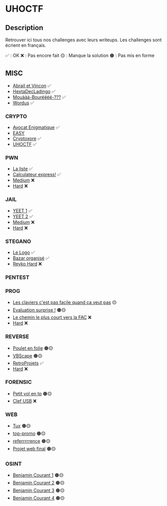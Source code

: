# UHOCTF


## Description

Retrouver ici tous nos challenges avec leurs writeups.
Les challenges sont écrient en français.

✅ : OK
❌ : Pas encore fait
🟡 : Manque la solution
🟠 : Pas mis en forme

## MISC

- [Abrail et Vincon](MISC/Abrail-et-Vincon/README.md) ✅
- [HextaDecLadingo](MISC/HextaDecLadingo/README.md) ✅
- [Mouààà-Bouréééé-???](MISC/Mouààà-Bouréééé-???/README.md) ✅
- [Wordus](MISC/Wordus/README.md) ✅

### CRYPTO

- [Avocat Enigmatique](CRYPTO/Avocat-enigmatique/README.md) ✅
- [EASY](CRYPTO/EASY/README.md)
- [Cryptoxore](CRYPTO/Cryptoxore/README.md) ✅
- [UHOCTF](CRYPTO/UHOCTF/README.md) ✅

### PWN

- [La liste](PWN/La-liste/README.md) ✅
- [Calculateur express!](PWN/Calculateur-Express/README.md) ✅
- [Medium](PWN/Medium/README.md) ❌
- [Hard](PWN/Hard/README.md) ❌

### JAIL

- [YEET 1](JAIL/Yeet-1/README.md) ✅
- [YEET 2](JAIL/Yeet-2/README.md) ✅
- [Medium](JAIL/Medium/README.md) ❌
- [Hard](JAIL/Hard/README.md) ❌

### STEGANO

- [Le Logo](STEGANO/Le-Logo/README.md) ✅
- [Bazar organisé](STEGANO/Bazar-organise/README.md) ✅
- [Reyko Hard](STEGANO/Reyko-Hard/README.md) ❌

### PENTEST

### PROG

- [Les claviers c'est pas facile quand ça veut pas](PROG/azertyu/README.md) 🟡
- [Evaluation surprise !](PROG/evaluation-surpise-!/README.md) 🟠🟡
- [Le chemin le plus court vers la FAC](PROG/Le-chemin-le-plus-court-vers-la-FAC/README.md) ❌
- [Hard](PWN/Hard/README.md) ❌

### REVERSE

- [Poulet en folie](REVERSE/Poulet-en-folie/README.md) 🟠🟡
- [VBScape](REVERSE/VBScape/README.md) 🟠🟡
- [RetroProjets](REVERSE/RetroProjets/README.md) ✅
- [Hard](PWN/Hard/README.md) ❌

### FORENSIC 

- [Petit vol en tp](FORENSIC/Petit-vol-en-tp/README.md) 🟠🟡
- [Clef USB](FORENSIC/Clef-USB/README.md) ❌


### WEB

- [Tux](WEB/Tux/README.md) 🟠🟡
- [top-promo](WEB/top-promo/README.md) 🟠🟡
- [referrrrrence](WEB/referrrrrence/README.md) 🟠🟡
- [Projet web final](WEB/Projet-web-final/README.md) 🟠🟡

### OSINT

- [Benjamin Courant 1](OSINT/Benjamin-Courant-1/README.md) 🟠🟡
- [Benjamin Courant 2](OSINT/Benjamin-Courant-2/README.md) 🟠🟡
- [Benjamin Courant 3](OSINT/Benjamin-Courant-3/README.md) 🟠🟡
- [Benjamin Courant 4](OSINT/Benjamin-Courant-4/README.md) 🟠🟡


